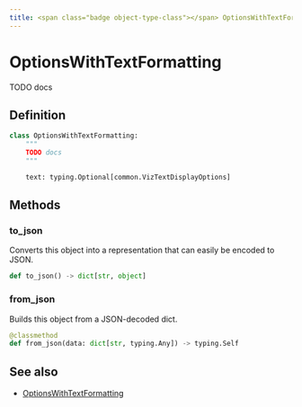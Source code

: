 ```yaml
---
title: <span class="badge object-type-class"></span> OptionsWithTextFormatting
---
```

# <span class="badge object-type-class"></span> OptionsWithTextFormatting

TODO docs

## Definition

```python
class OptionsWithTextFormatting:
    """
    TODO docs
    """

    text: typing.Optional[common.VizTextDisplayOptions]
```
## Methods

### <span class="badge object-method"></span> to_json

Converts this object into a representation that can easily be encoded to JSON.

```python
def to_json() -> dict[str, object]
```

### <span class="badge object-method"></span> from_json

Builds this object from a JSON-decoded dict.

```python
@classmethod
def from_json(data: dict[str, typing.Any]) -> typing.Self
```

## See also

 * <span class="badge builder"></span> [OptionsWithTextFormatting](./builder-OptionsWithTextFormatting.md)
